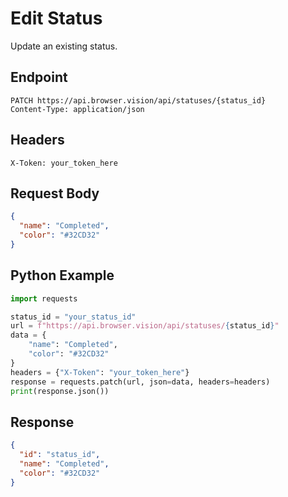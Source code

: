 # Edit Status

Update an existing status.

## Endpoint

```
PATCH https://api.browser.vision/api/statuses/{status_id}
Content-Type: application/json
```

## Headers

```
X-Token: your_token_here
```

## Request Body

```json
{
  "name": "Completed",
  "color": "#32CD32"
}
```

## Python Example

```python
import requests

status_id = "your_status_id"
url = f"https://api.browser.vision/api/statuses/{status_id}"
data = {
    "name": "Completed",
    "color": "#32CD32"
}
headers = {"X-Token": "your_token_here"}
response = requests.patch(url, json=data, headers=headers)
print(response.json())
```

## Response

```json
{
  "id": "status_id",
  "name": "Completed",
  "color": "#32CD32"
}
```
